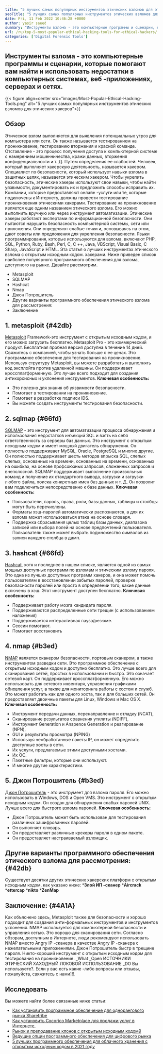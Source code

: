 ```yaml
---
title: "5 лучших самых популярных инструментов этических взломов для этических хакеров" 
seoTitle: "5 лучших самых популярных инструментов этических взломов для этических хакеров" 
date: Fri, 11 Feb 2022 10:46:28 +0000
author: yasir saeed
summary: "Инструменты взлома - это компьютерные программы и сценарии, которые помогают вам найти и использовать слабые стороны в компьютерных системах, веб -приложениях, серверах и сетях." 
url: /ru/top-5-most-popular-ethical-hacking-tools-for-ethical-hackers/
categories: ['Digital Forensic Tools']
---
```


## Инструменты взлома - это компьютерные программы и сценарии, которые помогают вам найти и использовать недостатки в компьютерных системах, веб -приложениях, серверах и сетях.

{{< figure align=center src="images/Most-Popular-Ethical-Hacking-Tools.png" alt="5 лучших самых популярных инструментов этических взломов для этических хакеров">}}


## Обзор
Этическое взлом выполняется для выявления потенциальных угроз для компьютера или сети. Он также называется тестированием на проникновение, тестированию вторжения и красной команде. Отставление - это процесс получения доступа к компьютерной системе с намерением мошенничества, кражи данных, вторжения конфиденциальности и т. Д. Путем определения ее слабостей. Человек, который выполняет хакерскую деятельность, называется хакером.
Специалист по безопасности, который использует навыки взлома в защитных целях, называется этическим хакером. Чтобы укрепить безопасность, этические хакеры используют свои навыки, чтобы найти уязвимости, документировать их и предложить способы исправить их. Компании, которые предоставляют онлайн -услуги или те, которые подключены к Интернету, должны провести тестирование проникновения этическими хакерами. Тестирование на проникновение является еще одним названием этического взлома. Его можно выполнить вручную или через инструмент автоматизации.
Этические хакеры работают экспертами по информационной безопасности. Они пытаются нарушить безопасность компьютерной системы, сети или приложения. Они определяют слабые точки и, основываясь на этом, дают советы или предложения для укрепления безопасности. Языки программирования, которые используются для взлома, включают PHP, SQL, Python, Ruby, Bash, Perl, C, C ++, Java, VBScript, Visual Basic, C Sharp, JavaScript и HTML. Эта статья о лучших инструментах этического взлома с открытым исходным кодом. хакерами.
Ниже приведен список наиболее популярного программного обеспечения для взлома, доступного на рынке. Давайте рассмотрим.
  * Metasploit
  * SQLMAP
  * Hashcat
  * Nmap
  * Джон Потрошитель
  * Другие варианты программного обеспечения этического взлома для рассмотрения:
  * Заключение

## 1. metasploit   {#42db}
[Metasploit][1] Framework-это инструмент с открытым исходным кодом, и его можно загрузить бесплатно. Metasploit Pro - это коммерческий продукт. Бесплатная пробная версия доступна в течение 14 дней. Свяжитесь с компанией, чтобы узнать больше о ее ценах.
Это программное обеспечение для тестирования на проникновение. Используя структуру Metasploit, вы можете разработать и выполнять код эксплойта против удаленной машины. Он поддерживает кроссплатформенную. Это лучше всего подходит для создания антикорсисных и уклонения инструментов.
**Ключевая особенность:**
  * Это полезно для знания об уязвимости безопасности.
  * Помогает в тестировании на проникновение.
  * Помогает в разработке подписи IDS.
  * Вы можете создать инструменты тестирования безопасности.

## 2. sqlmap   {#66fd}
[SQLMAP][2] - это инструмент для автоматизации процесса обнаружения и использования недостатков инъекций SQL и взять на себя ответственность за серверы баз данных. Это инструмент с открытым исходным кодом и имеет мощный двигатель обнаружения. Он полностью поддерживает MySQL, Oracle, PostgreSQL и многие другие. Он полностью поддерживает шесть методов впрыска SQL, слепых слепых, основанных на времени, основанных на времени, основанных на ошибках, на основе профсоюзных запросов, сложенных запросов и внеполосной.
SQLMAP поддерживает выполнение произвольных команд и получение их стандартного вывода, загрузки и загрузки любого файла, поиска конкретных имен баз данных и т. Д. Он позволит вам подключиться непосредственно к базе данных.
**Ключевая особенность:**
  * Пользователи, пароль, права, роли, базы данных, таблицы и столбцы могут быть перечислены.
  * Форматы хэш-паролей автоматически распознаются, а для их взлома может использоваться атака на основе словаря.
  * Поддержка сбрасывания целых таблиц базы данных, диапазона записей или выбора полей на основе предпочтений пользователя. Пользователь также может выбрать подмножество символов из записи каждого столбца в дамп.

## 3. hashcat   {#66fd}
[Hashcat][3], хотя и последнее в нашем списке, является одной из самых мощных доступных программ по взломам и этическим взлому пароля. Это одна из лучших доступных программ хакеров, и она может помочь пользователям в восстановлении забытых паролей, проверке безопасности паролей или просто в определении того, какие данные включены в хэш. Этот инструмент доступен бесплатно.
**Ключевая особенность:**
  * Поддерживает работу мозга кандидата пароля.
  * Поддерживаются распределенные сети трещин (с использованием наложения)
  * Поддерживается интерактивная пауза/резюме.
  * Сессии помогают.
  * Помогает восстановить

## 4. nmap   {#b3ed}
[NMAP][4] является сканером безопасности, портовым сканером, а также инструментом разведки сети. Это программное обеспечение с открытым исходным кодом и доступно бесплатно. Это лучше всего для сканирования сетей, простых в использовании и быстро. Это означает сетевой карт.
Он поддерживает кроссплатформенную. Его можно использовать для сетевого инвентаря, управления графиками обновления услуг, а также для мониторинга работы с хостом и служб. Это может работать как для одного хоста, так и для больших сетей. Он предоставляет двоичные пакеты для Linux, Windows и Mac OS X.
**Ключевая особенность:**
  * Инструмент передачи данных, перенаправление и отладку (NCAT),
  * Сканирование результатов сравнения утилиты (NDIFF),
  * Инструмент Generation и Anspence Generation и реагирование (NPN),
  * GUI и результаты просмотра (NPING)
  * Используя необработанные пакеты IP, он может определить доступные хосты в сети.
  * Их услуги, предлагаемые этими доступными хостами.
  * Их ОС.
  * Пакетные фильтры, которые они используют.
  * И многие другие характеристики.

## 5. Джон Потрошитель   {#b3ed}
[Джон Потрошитель][5] - это инструмент для взлома пароля. Его можно использовать в Windows, DOS и Open VMS. Это инструмент с открытым исходным кодом. Он создан для обнаружения слабых паролей UNIX. Лучше всего для быстрого взлома паролей.
**Ключевая особенность:**
  * Джон Потрошитель может быть использован для тестирования различных зашифрованных паролей.
  * Он выполняет словарь.
  * Он предоставляет различные крекеры пароля в одном пакете.
  * Он предоставляет настраиваемый взломщик.

## Другие варианты программного обеспечения этического взлома для рассмотрения:   {#42db}
Существует десятки других этических хакерских платформ с открытым исходным кодом, как указано ниже:
  ***Злой ИП -сканер** 
  ***Aircrack** 
  ***ettercap** 
  ***nikto** 
  ***ZenMap** 

## Заключение:   {#4A1A}
Как объяснено здесь, Metasploit также для безопасности и хорошо подходит для создания анти-формальных инструментов и инструментов уклонения. NMAP используется для компьютерной безопасности и управления сетью. Это хорошо для сканирования сети. Согласно обзорам, доступным в Интернете, люди рекомендуют использовать NMAP вместо Angry IP -сканера в качестве Angry IP -сканера с нежелательными приложениями. Джон Потрошитель быстр в трещине пароля. Никто-хороший инструмент с открытым исходным кодом для тестирования на проникновение.
_What _Open ИСТОЧНИКИ ЭТИЧЕСКИЙ ХАХОДНЫЙ ЛОКОВОЙ ИСПОЛЬЗОВАНИЕ _DO Вы используете?. Если у вас есть какие -либо вопросы или отзывы, пожалуйста, свяжитесь с нами][6].

## Исследовать
Вы можете найти более связанные ниже статьи:
  * [Как установить программное обеспечение для однорангового рынка Sharetribe][7]
  * [Как установить Cocorico Marketplace для продажи услуг в Интернете.][8]
  * [Рынок и преподавание клонов с открытым исходным кодом][9][9]
  * [Ведущие опции программного обеспечения для цифрового рынка][10]
  * [5 лучших программного обеспечения для облачного хранения с открытым исходным кодом в 2021 году][11]

  
[1]: https://www.metasploit.com/
[2]: https://sqlmap.org/
[3]: https://hashcat.net/hashcat/
[4]: https://nmap.org/
[5]: https://www.openwall.com/john/
[6]: mailto:yasir.saeed@aspose.com
[7]: https://products.containerize.com/marketplace/sharetribe/
[8]: https://products.containerize.com/marketplace/cocorico/
[9]: https://products.containerize.com/marketplace/edurge/
[10]: https://products.containerize.com/marketplace/
[11]: https://blog.containerize.com/backup-and-sync-software/top-5-open-source-cloud-storage-software-in-2021/
